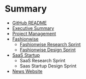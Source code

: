 # Summary

* [GitHub README](README.md)
* [Executive Summary](executive_summary.md)
* [Project Management](project_management.md)
* [Fashionwise](fashionwise.md)
   * [Fashionwise Research Sprint](research_sprint.md)
   * [Fashionwise Design Sprint](design_sprint.md)
* [SaaS Startup](saas_startup_framework.md)
   * SaaS Research Sprint
   * Saas Startup Design Sprint
* [News Website](news_website.md)

